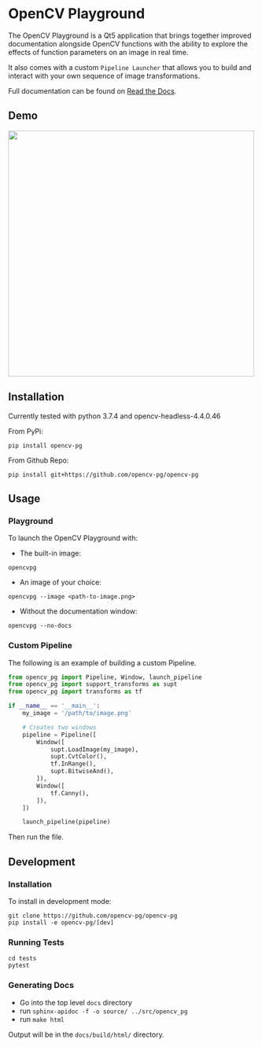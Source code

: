 # OpenCV Playground
The OpenCV Playground is a Qt5 application that brings together improved documentation alongside OpenCV functions with the ability to explore the effects of function parameters on an image in real time.

It also comes with a custom `Pipeline Launcher` that allows you to build and interact with your own sequence of image transformations.

Full documentation can be found on [Read the Docs](https://opencv-pg.readthedocs.io/en/latest/).

## Demo
<a href="https://drive.google.com/uc?export=view&id=1AKIvHywwR90qyDmypAX7abJX0s5eyVy7"><img src="https://media.giphy.com/media/08RQD736vk7mGzudyY/giphy.gif" style="width: 500px; height: auto;" /></a>


## Installation
Currently tested with python 3.7.4 and opencv-headless-4.4.0.46

From PyPi:

```shell
pip install opencv-pg
```

From Github Repo:

```shell
pip install git+https://github.com/opencv-pg/opencv-pg
```

## Usage
### Playground
To launch the OpenCV Playground with:
* The built-in image:

```shell
opencvpg
```

* An image of your choice:

```shell
opencvpg --image <path-to-image.png>
```

* Without the documentation window:

```shell
opencvpg --no-docs
```

### Custom Pipeline
The following is an example of building a custom Pipeline.

```python
from opencv_pg import Pipeline, Window, launch_pipeline
from opencv_pg import support_transforms as supt
from opencv_pg import transforms as tf

if __name__ == '__main__':
    my_image = '/path/to/image.png'

    # Creates two windows
    pipeline = Pipeline([
        Window([
            supt.LoadImage(my_image),
            supt.CvtColor(),
            tf.InRange(),
            supt.BitwiseAnd(),
        ]),
        Window([
            tf.Canny(),
        ]),
    ])

    launch_pipeline(pipeline)
```

Then run the file.

## Development
### Installation
To install in development mode:

```shell
git clone https://github.com/opencv-pg/opencv-pg
pip install -e opencv-pg/[dev]
```

### Running Tests
```shell
cd tests
pytest
```

### Generating Docs
* Go into the top level `docs` directory
* run `sphinx-apidoc -f -o source/ ../src/opencv_pg`
* run `make html`

Output will be in the `docs/build/html/` directory.
